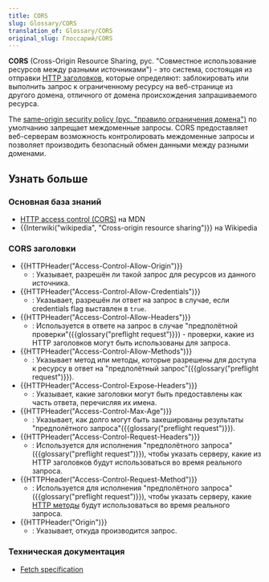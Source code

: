 ```yaml
---
title: CORS
slug: Glossary/CORS
translation_of: Glossary/CORS
original_slug: Глоссарий/CORS
---
```


**CORS** (Cross-Origin Resource Sharing, рус. "Совместное использование ресурсов между разными источниками") - это система, состоящая из отправки [HTTP заголовков](/ru/docs/Web/HTTP/Headers), которые определяют: заблокировать или выполнить запрос к ограниченному ресурсу на веб-странице из другого домена, отличного от домена происхождения запрашиваемого ресурса.

The [same-origin security policy (рус. "правило ограничения домена")](/ru/docs/Web/Security/Same-origin_policy) по умолчанию запрещает междоменные запросы. CORS предоставляет веб-серверам возможность контролировать междоменные запросы и позволяет производить безопасный обмен данными между разными доменами.

## Узнать больше

### Основная база знаний

- [HTTP access control (CORS)](/ru/docs/Web/HTTP/Access_control_CORS) на MDN
- {{Interwiki("wikipedia", "Cross-origin resource sharing")}} на Wikipedia

### CORS заголовки

- {{HTTPHeader("Access-Control-Allow-Origin")}}
  - : Указывает, разрешён ли такой запрос для ресурсов из данного источника.
- {{HTTPHeader("Access-Control-Allow-Credentials")}}
  - : Указывает, разрешён ли ответ на запрос в случае, если credentials flag выставлен в `true`.
- {{HTTPHeader("Access-Control-Allow-Headers")}}
  - : Используется в ответе на запрос в случае "предполётной проверки"({{glossary("preflight request")}}) - проверки, какие из HTTP заголовков могут быть использованы для запроса.
- {{HTTPHeader("Access-Control-Allow-Methods")}}
  - : Указывает метод или методы, которые разрешены для доступа к ресурсу в ответ на "предполётный запрос"({{glossary("preflight request")}}).
- {{HTTPHeader("Access-Control-Expose-Headers")}}
  - : Указывает, какие заголовки могут быть предоставлены как часть ответа, перечисляя их имена.
- {{HTTPHeader("Access-Control-Max-Age")}}
  - : Указывает, как долго могут быть закешированы результаты "предполётного запроса"({{glossary("preflight request")}}).
- {{HTTPHeader("Access-Control-Request-Headers")}}
  - : Используется для исполнения "предполётного запроса"({{glossary("preflight request")}}), чтобы указать серверу, какие из HTTP заголовков будут использоваться во время реального запроса.
- {{HTTPHeader("Access-Control-Request-Method")}}
  - : Используется для исполнения "предполётного запроса"({{glossary("preflight request")}}), чтобы указать серверу, какие [HTTP методы](/ru/docs/Web/HTTP/Methods) будут использоваться во время реального запроса.
- {{HTTPHeader("Origin")}}
  - : Указывает, откуда производится запрос.

### Техническая документация

- [Fetch specification](https://fetch.spec.whatwg.org)
